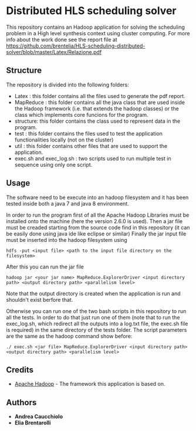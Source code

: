 # Distributed HLS scheduling solver

This repository contains an Hadoop application for solving the scheduling problem in a High level synthesis context using cluster computing.
For more info about the work done see the report file at https://github.com/brentelia/HLS-scheduling-distributed-solver/blob/master/Latex/Relazione.pdf

## Structure
The repository is divided into the following folders:
* Latex : this folder contains all the files used to generate the pdf report.
* MapReduce : this folder contains all the java class that are used inside the Hadoop framework (i.e. that extends the hadoop classes) or the class which implements core funcions for the program.
* structure: this folder contains the class used to represent data in the program.
* test : this folder contains the files used to test the application functionalities locally (not on the cluster)
* util : this folder contains other files that are used to support the application.
* exec.sh and exec_log.sh : two scripts used to run multiple test in sequence using only one script. 
##  Usage

The software need to be execute into an hadoop filesystem and it has been tested inside both a java 7 and java 8 environment.

In order to run the program first of all the Apache Hadoop Libraries must be installed onto the machine (here the version 2.6.0 is used).
Then a jar file must be creaded starting from the source code find in this repository (it can be easily done using java ide like eclipse or similar)
Finally the jar input file must be inserted into the hadoop filesystem using
```
hdfs -put <input file> <path to the input file directory on the filesystem>  
```

After this you can run the jar file
```
hadoop jar <your jar name> MapReduce.ExplorerDriver <input directory path> <output directory path> <parallelism level>
```
Note that the output directory is created when the application is run and shouldn't exist berfore that.

Otherwise you can run one of the two bash scripts in this repository to run all the tests. In order to do that just run one of them (note that to run the exec_log.sh, which redirect all the outputs into a log.txt file, the exec.sh file is required) in the same directory of the tests folder. The script parameters are the same as the hadoop command show before:
```
./ exec.sh <jar file> MapReduce.ExplorerDriver <input directory path> <output directory path> <parallelism level>
```

## Credits
* [Apache Hadoop](https://hadoop.apache.org/) - The framework this application is based on.

## Authors

* **Andrea Caucchiolo** 
* **Elia Brentarolli**
